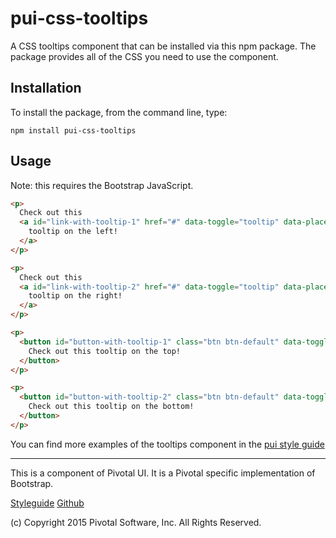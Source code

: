 # pui-css-tooltips

A CSS tooltips component that can be installed via this npm package. The package provides all of the
CSS you need to use the component.



## Installation

To install the package, from the command line, type:

```
npm install pui-css-tooltips
```

## Usage

Note: this requires the Bootstrap JavaScript.

```html
<p>
  Check out this
  <a id="link-with-tooltip-1" href="#" data-toggle="tooltip" data-placement="left" title="I should be on the left">
    tooltip on the left!
  </a>
</p>

<p>
  Check out this
  <a id="link-with-tooltip-2" href="#" data-toggle="tooltip" data-placement="right" title="I should be on the right">
    tooltip on the right!
  </a>
</p>

<p>
  <button id="button-with-tooltip-1" class="btn btn-default" data-toggle="tooltip" data-placement="top" title="I should be on the top">
    Check out this tooltip on the top!
  </button>
</p>

<p>
  <button id="button-with-tooltip-2" class="btn btn-default" data-toggle="tooltip" data-placement="bottom" title="I should be on the bottom">
    Check out this tooltip on the bottom!
  </button>
</p>
```


You can find more examples of the tooltips component in the [pui style guide](http://styleguide.pivotal.io/objects.html#tooltip)

*****************************************

This is a component of Pivotal UI. It is a Pivotal specific implementation of Bootstrap.

[Styleguide](http://styleguide.pivotal.io)
[Github](https://github.com/pivotal-cf/pivotal-ui)

(c) Copyright 2015 Pivotal Software, Inc. All Rights Reserved.